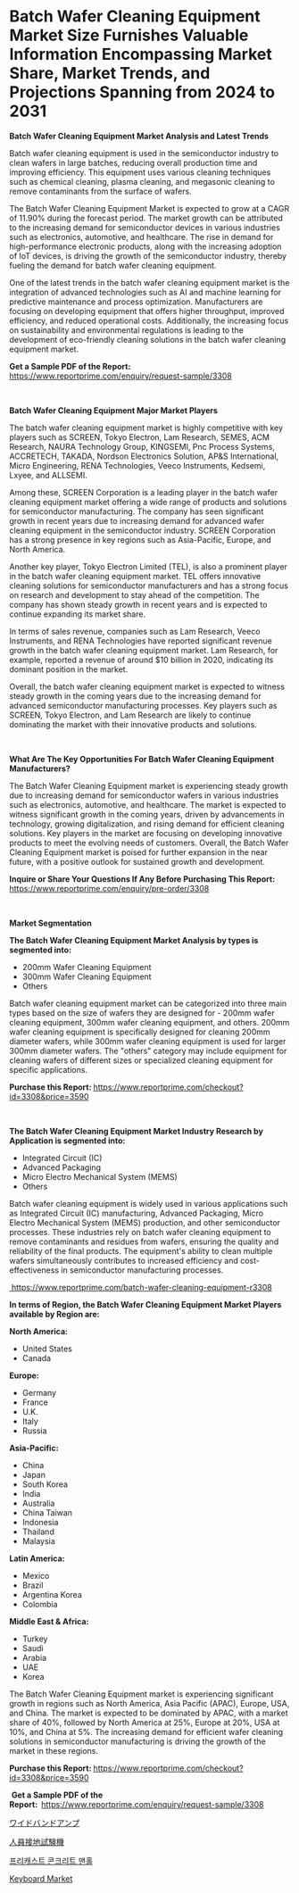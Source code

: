 <p><h1>Batch Wafer Cleaning Equipment Market Size Furnishes Valuable Information Encompassing Market Share, Market Trends, and Projections Spanning from 2024 to 2031</h1></p><p><strong>Batch Wafer Cleaning Equipment Market Analysis and Latest Trends</strong></p>
<p><p>Batch wafer cleaning equipment is used in the semiconductor industry to clean wafers in large batches, reducing overall production time and improving efficiency. This equipment uses various cleaning techniques such as chemical cleaning, plasma cleaning, and megasonic cleaning to remove contaminants from the surface of wafers.</p><p>The Batch Wafer Cleaning Equipment Market is expected to grow at a CAGR of 11.90% during the forecast period. The market growth can be attributed to the increasing demand for semiconductor devices in various industries such as electronics, automotive, and healthcare. The rise in demand for high-performance electronic products, along with the increasing adoption of IoT devices, is driving the growth of the semiconductor industry, thereby fueling the demand for batch wafer cleaning equipment.</p><p>One of the latest trends in the batch wafer cleaning equipment market is the integration of advanced technologies such as AI and machine learning for predictive maintenance and process optimization. Manufacturers are focusing on developing equipment that offers higher throughput, improved efficiency, and reduced operational costs. Additionally, the increasing focus on sustainability and environmental regulations is leading to the development of eco-friendly cleaning solutions in the batch wafer cleaning equipment market.</p></p>
<p><strong>Get a Sample PDF of the Report:&nbsp;</strong> <a href="https://www.reportprime.com/enquiry/request-sample/3308">https://www.reportprime.com/enquiry/request-sample/3308</a></p>
<p>&nbsp;</p>
<p><strong>Batch Wafer Cleaning Equipment Major Market Players</strong></p>
<p><p>The batch wafer cleaning equipment market is highly competitive with key players such as SCREEN, Tokyo Electron, Lam Research, SEMES, ACM Research, NAURA Technology Group, KINGSEMI, Pnc Process Systems, ACCRETECH, TAKADA, Nordson Electronics Solution, AP&S International, Micro Engineering, RENA Technologies, Veeco Instruments, Kedsemi, Lxyee, and ALLSEMI. </p><p>Among these, SCREEN Corporation is a leading player in the batch wafer cleaning equipment market offering a wide range of products and solutions for semiconductor manufacturing. The company has seen significant growth in recent years due to increasing demand for advanced wafer cleaning equipment in the semiconductor industry. SCREEN Corporation has a strong presence in key regions such as Asia-Pacific, Europe, and North America.</p><p>Another key player, Tokyo Electron Limited (TEL), is also a prominent player in the batch wafer cleaning equipment market. TEL offers innovative cleaning solutions for semiconductor manufacturers and has a strong focus on research and development to stay ahead of the competition. The company has shown steady growth in recent years and is expected to continue expanding its market share.</p><p>In terms of sales revenue, companies such as Lam Research, Veeco Instruments, and RENA Technologies have reported significant revenue growth in the batch wafer cleaning equipment market. Lam Research, for example, reported a revenue of around $10 billion in 2020, indicating its dominant position in the market.</p><p>Overall, the batch wafer cleaning equipment market is expected to witness steady growth in the coming years due to the increasing demand for advanced semiconductor manufacturing processes. Key players such as SCREEN, Tokyo Electron, and Lam Research are likely to continue dominating the market with their innovative products and solutions.</p></p>
<p>&nbsp;</p>
<p><strong>What Are The Key Opportunities For Batch Wafer Cleaning Equipment Manufacturers?</strong></p>
<p><p>The Batch Wafer Cleaning Equipment market is experiencing steady growth due to increasing demand for semiconductor wafers in various industries such as electronics, automotive, and healthcare. The market is expected to witness significant growth in the coming years, driven by advancements in technology, growing digitalization, and rising demand for efficient cleaning solutions. Key players in the market are focusing on developing innovative products to meet the evolving needs of customers. Overall, the Batch Wafer Cleaning Equipment market is poised for further expansion in the near future, with a positive outlook for sustained growth and development.</p></p>
<p><strong>Inquire or Share Your Questions If Any Before Purchasing This Report:</strong> <a href="https://www.reportprime.com/enquiry/pre-order/3308">https://www.reportprime.com/enquiry/pre-order/3308</a></p>
<p>&nbsp;</p>
<p><strong>Market Segmentation</strong></p>
<p><strong>The Batch Wafer Cleaning Equipment Market Analysis by types is segmented into:</strong></p>
<p><ul><li>200mm Wafer Cleaning Equipment</li><li>300mm Wafer Cleaning Equipment</li><li>Others</li></ul></p>
<p><p>Batch wafer cleaning equipment market can be categorized into three main types based on the size of wafers they are designed for - 200mm wafer cleaning equipment, 300mm wafer cleaning equipment, and others. 200mm wafer cleaning equipment is specifically designed for cleaning 200mm diameter wafers, while 300mm wafer cleaning equipment is used for larger 300mm diameter wafers. The "others" category may include equipment for cleaning wafers of different sizes or specialized cleaning equipment for specific applications.</p></p>
<p><strong>Purchase this Report:&nbsp;</strong><a href="https://www.reportprime.com/checkout?id=3308&price=3590">https://www.reportprime.com/checkout?id=3308&price=3590</a></p>
<p>&nbsp;</p>
<p><strong>The Batch Wafer Cleaning Equipment Market Industry Research by Application is segmented into:</strong></p>
<p><ul><li>Integrated Circuit (IC)</li><li>Advanced Packaging</li><li>Micro Electro Mechanical System (MEMS)</li><li>Others</li></ul></p>
<p><p>Batch wafer cleaning equipment is widely used in various applications such as Integrated Circuit (IC) manufacturing, Advanced Packaging, Micro Electro Mechanical System (MEMS) production, and other semiconductor processes. These industries rely on batch wafer cleaning equipment to remove contaminants and residues from wafers, ensuring the quality and reliability of the final products. The equipment's ability to clean multiple wafers simultaneously contributes to increased efficiency and cost-effectiveness in semiconductor manufacturing processes.</p></p>
<p><a href="https://www.reportprime.com/batch-wafer-cleaning-equipment-r3308">&nbsp;https://www.reportprime.com/batch-wafer-cleaning-equipment-r3308</a></p>
<p><strong>In terms of Region, the Batch Wafer Cleaning Equipment Market Players available by Region are:</strong></p>
<p>
    <p> <strong> North America: </strong>
        <ul>
            <li>United States</li>
            <li>Canada</li>
        </ul>
        </p> 
    <p> <strong> Europe: </strong>
        <ul>
            <li>Germany</li>
            <li>France</li>
            <li>U.K.</li>
            <li>Italy</li>
            <li>Russia</li>
        </ul>
        </p> 
    <p> <strong> Asia-Pacific: </strong>
        <ul>
            <li>China</li>
            <li>Japan</li>
            <li>South Korea</li>
            <li>India</li>
            <li>Australia</li>
            <li>China Taiwan</li>
            <li>Indonesia</li>
            <li>Thailand</li>
            <li>Malaysia</li>
        </ul>
        </p> 
    <p> <strong> Latin America: </strong>
        <ul>
            <li>Mexico</li>
            <li>Brazil</li>
            <li>Argentina Korea</li>
            <li>Colombia</li>
        </ul>
        </p> 
    <p> <strong> Middle East & Africa: </strong>
        <ul>
            <li>Turkey</li>
            <li>Saudi</li>
            <li>Arabia</li>
            <li>UAE</li>
            <li>Korea</li>
        </ul>
    </p>
    </p>
<p><p>The Batch Wafer Cleaning Equipment market is experiencing significant growth in regions such as North America, Asia Pacific (APAC), Europe, USA, and China. The market is expected to be dominated by APAC, with a market share of 40%, followed by North America at 25%, Europe at 20%, USA at 10%, and China at 5%. The increasing demand for efficient wafer cleaning solutions in semiconductor manufacturing is driving the growth of the market in these regions.</p></p>
<p><strong>Purchase this Report: </strong><a href="https://www.reportprime.com/checkout?id=3308&price=3590">https://www.reportprime.com/checkout?id=3308&price=3590</a></p>
<p>&nbsp;<strong>Get a Sample PDF of the Report:&nbsp;&nbsp;</strong><a href="https://www.reportprime.com/enquiry/request-sample/3308">https://www.reportprime.com/enquiry/request-sample/3308</a></p>
<p><strong></strong></p>
<p><p><a href="https://github.com/HershelKris/Market-Research-Report-List-1/blob/main/853321572918.md">ワイドバンドアンプ</a></p><p><a href="https://github.com/CarlieShields/Market-Research-Report-List-1/blob/main/313004572917.md">人員接地試験機</a></p><p><a href="https://github.com/apple8975768/Market-Research-Report-List-1/blob/main/612647569717.md">프리캐스트 콘크리트 맨홀</a></p><p><a href="https://issuu.com/reportprime-2/docs/keyboard-market-size-2030.pptx">Keyboard Market</a></p></p>